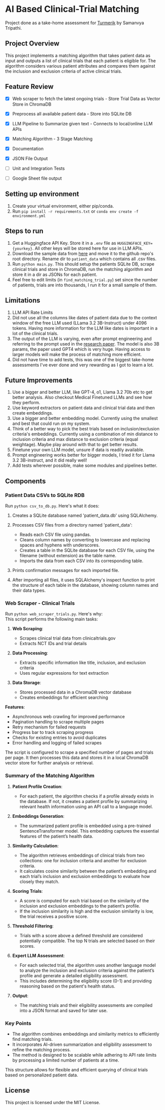 ﻿# AI Based Clinical-Trial Matching

Project done as a take-home assessment for [Turmerik](https://www.turmerik.xyz/) by Samanvya Tripathi.

## Project Overview

This project implements a matching algorithm that takes patient data as input and outputs a list of clinical trials that each patient is eligible for. The algorithm considers various patient attributes and compares them against the inclusion and exclusion criteria of active clinical trials.

## Feature Review
- [x] Web scraper to fetch the latest ongoing trials - Store Trial Data as Vector Store in ChromaDB
- [x] Preprocess all available patient data - Store into SQLite DB
- [x] LLM Pipeline to Summarize given text - Connects to local/online LLM APIs
- [x] Matching Algorithm - 3 Stage Matching
- [x] Documentation
- [x] JSON File Output 
- [ ] Unit and Integration Tests
- [ ] Google Sheet file output


## Setting up environment
1. Create your virtual environment, either pip/conda.
2. Run `pip install -r requirements.txt` or `conda env create -f environment.yml`

## Steps to run
1. Get a Huggingface API Key. Store it in a `.env` file as `HUGGINGFACE_KEY={yourkey}`. All other keys will be stored here for use in LLM APIs.
2. Download the sample data from [here](https://mitre.box.com/shared/static/aw9po06ypfb9hrau4jamtvtz0e5ziucz.zip) and move it to the github repo's root directory. Rename dir to `patient_data` which contains all .csv files.
3. Run `python main.py`. This should setup the patients SQLite DB, scrape clinical trials and store in ChromaDB, run the matching algorithm and store it in a dir as JSONs for each patient.
4. Feel free to edit limits (in `find_matching_trial.py`) set since the number of patients, trials are into thousands, I run it for a small sample of them.

## Limitations
1. LLM API Rate Limits
2. Did not use all the columns like dates of patient data due to the context window of the free LLM used (LLama 3.2 3B-Instruct) under 4096 tokens. Having more information for the LLM like dates is important in a lot of the clinical trials.
3. The output of the LLM is varying, even after prompt engineering and referring to the prompt used in the [research paper](https://arxiv.org/pdf/2402.05125). The model is also 3B params, the paper used GPT4 which is very huge. Having access to larger models will make the process of matching more efficient.
4. Did not have time to add tests, this was one of the biggest take-home assessments I've ever done and very rewarding as I got to learn a lot.

## Future Improvements
1. Use a bigger and better LLM, like GPT-4, o1, Llama 3.2 70b etc to get better analysis. Also checkout Medical Finetuned LLMs and see how they perform.
2. Use keyword extractors on patient data and clinical trial data and then create embeddings.
3. Use a bigger and better embedding model. Currently using the smallest and best that could run on my system.
4. Think of a better way to pick the best trials based on inclusion/exclusion criteria's embeddings. Currently using a combination of min distance to inclusion criteria and max distance to exclusion criteria (equal weightage). Maybe play around with that to get better results.
5. Finetune your own LLM model, unsure if data is readily available.
6. Prompt engineering works better for bigger models, I tried it for Llama 3.2 3B-instruct, and it did really well!
7. Add tests wherever possible, make some modules and pipelines better.

## Components
### Patient Data CSVs to SQLite RDB
Run `python csv_to_db.py`. Here's what it does:
1. Creates a SQLite database named 'patient_data.db' using SQLAlchemy.
2. Processes CSV files from a directory named 'patient_data':
    - Reads each CSV file using pandas.
    - Cleans column names by converting to lowercase and replacing spaces and hyphens with underscores.
    - Creates a table in the SQLite database for each CSV file, using the filename (without extension) as the table name.
    - Imports the data from each CSV into its corresponding table.

3. Prints confirmation messages for each imported file.
4. After importing all files, it uses SQLAlchemy's inspect function to print the structure of each table in the database, showing column names and their data types.

### Web Scraper - Clinical Trials
Run `python web_scraper_trials.py`. Here's why:<br>
This script performs the following main tasks:

1. **Web Scraping**: 
   - Scrapes clinical trial data from clinicaltrials.gov
   - Extracts NCT IDs and trial details

2. **Data Processing**:
   - Extracts specific information like title, inclusion, and exclusion criteria
   - Uses regular expressions for text extraction

3. **Data Storage**:
   - Stores processed data in a ChromaDB vector database
   - Creates embeddings for efficient searching

**Features**:

- Asynchronous web crawling for improved performance
- Pagination handling to scrape multiple pages
- Retry mechanism for failed requests
- Progress bar to track scraping progress
- Checks for existing entries to avoid duplicates
- Error handling and logging of failed scrapes


The script is configured to scrape a specified number of pages and trials per page. It then processes this data and stores it in a local ChromaDB vector store for further analysis or retrieval.

### Summary of the Matching Algorithm

1. **Patient Profile Creation**: 
   - For each patient, the algorithm checks if a profile already exists in the database. If not, it creates a patient profile by summarizing relevant health information using an API call to a language model.

2. **Embeddings Generation**: 
   - The summarized patient profile is embedded using a pre-trained SentenceTransformer model. This embedding captures the essential features of the patient’s health data.

3. **Similarity Calculation**: 
   - The algorithm retrieves embeddings of clinical trials from two collections: one for inclusion criteria and another for exclusion criteria. 
   - It calculates cosine similarity between the patient’s embedding and each trial’s inclusion and exclusion embeddings to evaluate how closely they match.

4. **Scoring Trials**: 
   - A score is computed for each trial based on the similarity of the inclusion and exclusion embeddings to the patient’s profile. 
   - If the inclusion similarity is high and the exclusion similarity is low, the trial receives a positive score.

5. **Threshold Filtering**: 
   - Trials with a score above a defined threshold are considered potentially compatible. The top N trials are selected based on their scores.

6. **Expert LLM Assessment**: 
   - For each selected trial, the algorithm uses another language model to analyze the inclusion and exclusion criteria against the patient’s profile and generate a detailed eligibility assessment. 
   - This includes determining the eligibility score (0-1) and providing reasoning based on the patient's health status.

7. **Output**: 
   - The matching trials and their eligibility assessments are compiled into a JSON format and saved for later use.

### Key Points
- The algorithm combines embeddings and similarity metrics to efficiently find matching trials.
- It incorporates AI-driven summarization and eligibility assessment to refine the matching process.
- The method is designed to be scalable while adhering to API rate limits by processing a limited number of patients at a time. 

This structure allows for flexible and efficient querying of clinical trials based on personalized patient data.

## License

This project is licensed under the MIT License.
